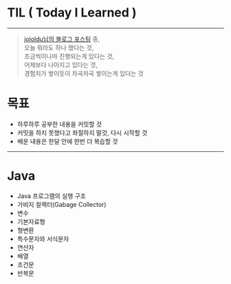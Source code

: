 # TIL ( Today I Learned )
---
><a href="https://jojoldu.tistory.com/402">jojoldu님의 블로그 포스팅</a> 중,  
오늘 뭐라도 하나 했다는 것,  
조금씩이나마 진행되는게 있다는 것,  
어제보다 나아지고 있다는 것,  
경험치가 쌓이듯이 차곡차곡 쌓이는게 있다는 것  

# 목표
* 하루하루 공부한 내용을 커밋할 것
* 커밋을 하지 못했다고 좌절하지 말것, 다시 시작할 것
* 배운 내용은 한달 안에 한번 더 복습할 것
---
# Java
* Java 프로그램의 실행 구조
* 가비지 컬렉터(Gabage Collector)
* 변수
* 기본자료형
* 형변환
* 특수문자와 서식문자
* 연산자
* 배열
* 조건문
* 반복문

